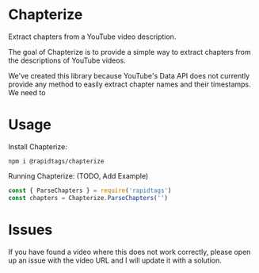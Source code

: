 # Chapterize

Extract chapters from a YouTube video description.

The goal of Chapterize is to provide a simple way to extract chapters from the descriptions of YouTube videos. 

We've created this library because YouTube's Data API does not currently provide any method to easily extract chapter names and their timestamps. We need to 

# Usage

Install Chapterize:

```npm i @rapidtags/chapterize```

Running Chapterize: (TODO, Add Example)

```javascript
const { ParseChapters } = require('rapidtags')
const chapters = Chapterize.ParseChapters('')
```

# Issues

If you have found a video where this does not work correctly, please open up an issue with the video URL and I will update it with a solution.
